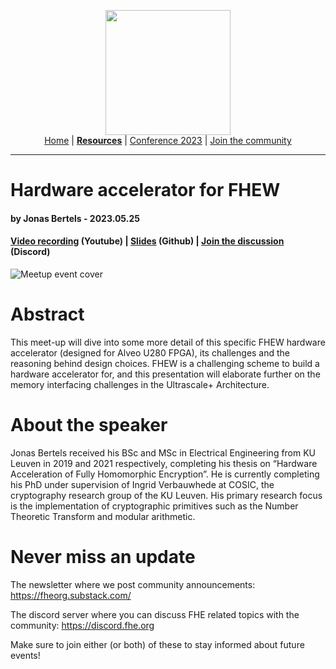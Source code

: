 <!-- Main header navigation -->
<p align="center">
  <img width="200" src="https://user-images.githubusercontent.com/5758427/180978488-db825482-5a58-4c7c-9589-c494a6f0be04.png"><br/>
  <a href="https://fhe-org.github.io">Home</a> | <a href="https://fhe-org.github.io/resources"><b>Resources</b></a> | <a href="https://fhe-org.github.io/conferences/conference-2023/home">Conference 2023</a> | <a href="https://fhe-org.github.io/community">Join the community</a>
</p>
<hr/>
<!-- /Main header navigation -->

# Hardware accelerator for FHEW
#### by Jonas Bertels - 2023.05.25
#### <a href="https://www.youtube.com/watch?v=gdgTeLcsKTs&list=PLnbmMskCVh1chnSM8Jjy6Nk3IH6fpn7MM">Video recording</a> (Youtube) | <a href="https://github.com/FHE-org/fhe-org.github.io/files/11574584/024-Hardware_accelerator_for_FHEW_slides.pdf">Slides</a> (Github) | <a href="https://discord.fhe.org">Join the discussion</a> (Discord)

![Meetup event cover](https://github.com/FHE-org/fhe-org.github.io/assets/37557436/2040c035-50c0-471b-8a13-75c5bc68a0d8)

# Abstract

This meet-up will dive into some more detail of this specific FHEW hardware accelerator (designed for Alveo U280 FPGA), its challenges and the reasoning behind design choices. FHEW is a challenging scheme to build a hardware accelerator for, and this presentation will elaborate further on the memory interfacing challenges in the Ultrascale+ Architecture.

# About the speaker

Jonas Bertels received his BSc and MSc in Electrical Engineering from KU Leuven in 2019 and 2021 respectively, completing his thesis on “Hardware Acceleration of Fully Homomorphic Encryption”. He is currently completing his PhD under supervision of Ingrid Verbauwhede at COSIC, the cryptography research group of the KU Leuven. His primary research focus is the implementation of cryptographic primitives such as the Number Theoretic Transform and modular arithmetic.

# Never miss an update

The newsletter where we post community announcements: https://fheorg.substack.com/

The discord server where you can discuss FHE related topics with the community: https://discord.fhe.org

Make sure to join either (or both) of these to stay informed about future events!
